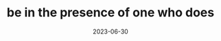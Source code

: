 ---
title: "be in the presence of one who does"
date: 2023-06-30
next: believe
type: fragment
tags:
  - fragment
---